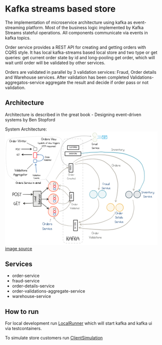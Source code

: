 
# Kafka streams based store

The implementation of microservice architecture using kafka as event-streaming platform.
Most of the business logic implemented by Kafka Streams stateful operations. All components
communicate via events in kafka topics.

Order service provides a REST API for creating and getting orders with CQRS style.
It has local kafka-streams based local store and two type or get queries: 
get current order state by id and long-pooling get order, which will wait until order 
will be validated by other services.
 
Orders are validated in parallel by 3 validation services: Fraud, Order details and Warehouse services. 
After validation has been completed Validations-aggregatos-service aggregate the result and decide
if order pass or not validation.

## Architecture

Architecture is described in the great book - Designing event-driven systems by Ben Stopford

System Architecture:
![alt text](./architecture.png "System Architecture")
[image source](https://cdn.confluent.io/wp-content/uploads/Screenshot-2017-11-09-12.34.26-1024x761.png)

## Services

- order-service
- fraud-service
- order-details-service
- order-validations-aggregate-service
- warehouse-service

## How to run

For local development run 
[LocalRunner](https://github.com/StepanovNickolay/kafka-streams-store-demo/blob/master/src/test/java/ru/step/store/LocalRunner.java)
 which will start kafka and kafka ui via testcontainers.

To simulate store customers run 
[ClientSimulation](https://github.com/StepanovNickolay/kafka-streams-store-demo/blob/master/src/main/java/ru/step/store/ClientSimulation.java)